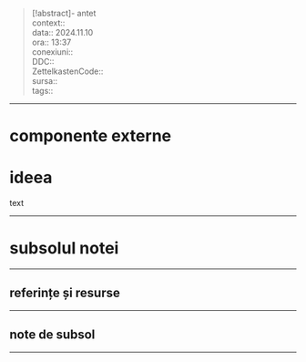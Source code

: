 > [!abstract]- antet  
> context::  
> data:: 2024.11.10  
> ora:: 13:37  
> conexiuni::  
> DDC::  
> ZettelkastenCode::  
> sursa::  
> tags::  



---

# componente externe


# ideea

text


---
# subsolul notei
---
## referințe și resurse


---
## note de subsol
---

